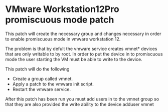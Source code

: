 VMware Workstation12Pro promiscuous mode patch
==============================================

This patch will create the necessary group and changes necessary
in order to enable promiscuous mode in vmware workstation 12.

The problem is that by defult the vmware service creates vmnet\*
devices that are only writable to by root. In order to put the 
device in to promiscuous mode the user starting the VM must be able
to write to the device. 

This patch will do the following
  - Create a group called vmnet.
  - Apply a patch to the vmware init script.
  - Restart the vmware service.

After this patch has been run you must add users in to the vmnet
group so that they are also provided the write ability to the device
  adduser <username> vmnet
